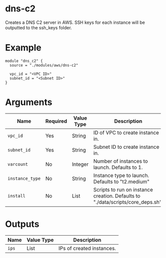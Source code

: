 # dns-c2

Creates a DNS C2 server in AWS. SSH keys for each instance will be outputted to the ssh_keys folder.

# Example

```hcl
module "dns_c2" {
  source = "./modules/aws/dns-c2"

  vpc_id = "<VPC ID>"
  subnet_id = "<Subnet ID>"
}
```

# Arguments

| Name                      | Required | Value Type | Description
|---------------------------| -------- | ---------- | -----------
|`vpc_id`                   | Yes      | String     | ID of VPC to create instance in.
|`subnet_id`                | Yes      | String     | Subnet ID to create instance in.
|`varcount`                 | No       | Integer    | Number of instances to launch. Defaults to 1.
|`instance_type`            | No       | String     | Instance type to launch. Defaults to "t2.medium"
|`install`                  | No       | List       | Scripts to run on instance creation. Defaults to "./data/scripts/core_deps.sh".

# Outputs

| Name                      | Value Type | Description
|---------------------------| ---------- | -----------
|`ips`                      | List       | IPs of created instances.
